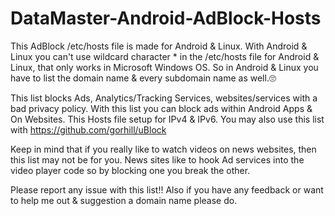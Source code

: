 # DataMaster-Android-AdBlock-Hosts
This AdBlock /etc/hosts file is made for Android & Linux.
With Android & Linux you can't use wildcard character * in the /etc/hosts file for Android & Linux,
that only works in Microsoft Windows OS.
So in Android & Linux you have to list the domain name & every subdomain name as well.🙄

This list blocks Ads, Analytics/Tracking Services, websites/services with a bad privacy policy.
With this list you can block ads within Android Apps & On Websites.
This Hosts file setup for IPv4 & IPv6.
You may also use this list with https://github.com/gorhill/uBlock

Keep in mind that if you really like to watch videos on news websites,
then this list may not be for you.
News sites like to hook Ad services into the video player code so by blocking one you break the other.

Please report any issue with this list!!
Also if you have any feedback or want to help me out & suggestion a domain name please do.
